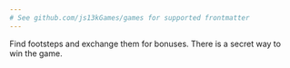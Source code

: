 ```yaml
---
# See github.com/js13kGames/games for supported frontmatter
---
```

Find footsteps and exchange them for bonuses. There is a secret way to win the game.